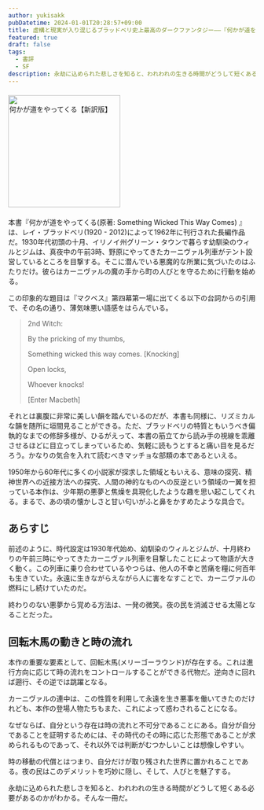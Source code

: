 ```yaml
---
author: yukisakk
pubDatetime: 2024-01-01T20:28:57+09:00
title: 虚構と現実が入り混じるブラッドベリ史上最高のダークファンタジー——『何かが道をやってくる【新訳版】』
featured: true
draft: false
tags:
  - 書評
  - SF
description: 永劫に込められた悲しさを知ると、われわれの生きる時間がどうして短くある必要があるのかがわかる。そんな一冊だ。
---
```


<div style="margin: 20px 0">
<a href="https://www.amazon.co.jp/dp/4488612075/ref=nosim?tag=revbooks084-22" class="inline-block" style="margin: 0; padding: 0; border-width: 0;">     
<img src="https://images-na.ssl-images-amazon.com/images/P/4488612075.09.LZZZZZZZ.jpg" alt="何かが道をやってくる【新訳版】" style="width: 228px; height: auto; border-radius: 0; margin: 0; padding: 0;"> 
</a>
</div>

本書『何かが道をやってくる(原著: Something Wicked This Way Comes) 』は、レイ・ブラッドベリ(1920 - 2012)によって1962年に刊行された長編作品だ。1930年代初頭の十月、イリノイ州グリーン・タウンで暮らす幼馴染のウィルとジムは、真夜中の午前3時、野原にやってきたカーニヴァル列車がテント設営しているところを目撃する。そこに潜んでいる悪魔的な所業に気づいたのはふたりだけ。彼らはカーニヴァルの魔の手から町の人びとを守るために行動を始める。

この印象的な題目は『マクベス』第四幕第一場に出てくる以下の台詞からの引用で、その名の通り、薄気味悪い語感をはらんでいる。

> 2nd Witch:
>
> By the pricking of my thumbs,
>
> Something wicked this way comes. [Knocking]
>
> Open locks,
>
> Whoever knocks!
>
> [Enter Macbeth]

それとは裏腹に非常に美しい韻を踏んでいるのだが、本書も同様に、リズミカルな韻を随所に垣間見ることができる。ただ、ブラッドベリの特質ともいうべき偏執的なまでの修辞多様が、ひるがえって、本書の筋立てから読み手の視線を乖離させるほどに目立ってしまっているため、気軽に読もうとすると痛い目を見るだろう。かなりの気合を入れて読むべきマッチョな部類の本であるといえる。

1950年から60年代に多くの小説家が探求した領域ともいえる、意味の探究、精神世界への近接方法への探究、人間の神的なものへの反逆という領域の一翼を担っている本作は、少年期の悪夢と焦燥を具現化したような趣を思い起こしてくれる。まるで、あの頃の懐かしさと甘い匂いがふと鼻をかすめたような具合で。

## あらすじ

前述のように、時代設定は1930年代始め、幼馴染のウィルとジムが、十月終わりの午前三時にやってきたカーニヴァル列車を目撃したことによって物語が大きく動く。この列車に乗り合わせているやつらは、他人の不幸と苦痛を糧に何百年も生きていた。永遠に生きながらえながら人に害をなすことで、カーニヴァルの燃料にし続けていたのだ。

終わりのない悪夢から覚める方法は、一発の微笑。夜の民を消滅させる太陽となることだった。

## 回転木馬の動きと時の流れ

本作の重要な要素として、回転木馬(メリーゴーラウンド)が存在する。これは進行方向に応じて時の流れをコントロールすることができる代物だ。逆向きに回れば遡行、その逆では跳躍となる。

カーニヴァルの連中は、この性質を利用して永遠を生き悪事を働いてきたのだけれども、本作の登場人物たちもまた、これによって惑わされることになる。

なぜならば、自分という存在は時の流れと不可分であることにある。自分が自分であることを証明するためには、その時代のその時に応じた形態であることが求められるものであって、それ以外では判断がむつかしいことは想像しやすい。

時の移動の代償とはつまり、自分だけが取り残された世界に置かれることである。夜の民はこのデメリットを巧妙に隠し、そして、人びとを魅了する。

永劫に込められた悲しさを知ると、われわれの生きる時間がどうして短くある必要があるのかがわかる。そんな一冊だ。

